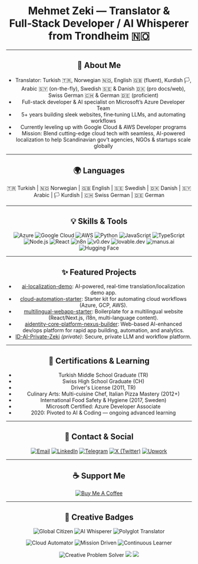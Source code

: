 <div align="center">

# Mehmet Zeki — Translator & Full‑Stack Developer / AI Whisperer from Trondheim 🇳🇴

---

## 🚀 About Me

- Translator: Turkish 🇹🇷, Norwegian 🇳🇴, English 🇬🇧 (fluent), Kurdish 🏳️, Arabic 🇸🇾 (on-the-fly), Swedish 🇸🇪 & Danish 🇩🇰 (pro docs/web), Swiss German 🇨🇭 & German 🇩🇪 (proficient)
- Full-stack developer & AI specialist on Microsoft’s Azure Developer Team
- 5+ years building sleek websites, fine‑tuning LLMs, and automating workflows
- Currently leveling up with Google Cloud & AWS Developer programs
- Mission: Blend cutting-edge cloud tech with seamless, AI-powered localization to help Scandinavian gov’t agencies, NGOs & startups scale globally

---

## 🌍 Languages

🇹🇷 Turkish | 🇳🇴 Norwegian | 🇬🇧 English | 🇸🇪 Swedish | 🇩🇰 Danish | 🇸🇾 Arabic | 🏳️ Kurdish | 🇨🇭 Swiss German | 🇩🇪 German

---

## 💡 Skills & Tools

![Azure](https://img.shields.io/badge/Azure-0078D4?style=flat&logo=microsoft-azure&logoColor=white)
![Google Cloud](https://img.shields.io/badge/Google%20Cloud-4285F4?style=flat&logo=google-cloud&logoColor=white)
![AWS](https://img.shields.io/badge/AWS-232F3E?style=flat&logo=amazon-aws&logoColor=white)
![Python](https://img.shields.io/badge/Python-3776AB?style=flat&logo=python&logoColor=white)
![JavaScript](https://img.shields.io/badge/JavaScript-F7DF1E?style=flat&logo=javascript&logoColor=black)
![TypeScript](https://img.shields.io/badge/TypeScript-007ACC?style=flat&logo=typescript&logoColor=white)
![Node.js](https://img.shields.io/badge/Node.js-339933?style=flat&logo=node.js&logoColor=white)
![React](https://img.shields.io/badge/React-61DAFB?style=flat&logo=react&logoColor=black)
![n8n](https://img.shields.io/badge/n8n-FF6D00?style=flat&logo=n8n&logoColor=white)
![v0.dev](https://img.shields.io/badge/v0.dev-000000?style=flat&logo=data:image/svg+xml;base64,PHN2ZyBmaWxsPSJ3aGl0ZSIgdmlld0JveD0iMCAwIDMwIDMwIiB4bWxucz0iaHR0cDovL3d3dy53My5vcmcvMjAwMC9zdmciPjxyZWN0IHdpZHRoPSIzMCIgaGVpZ2h0PSIzMCIgZmlsbD0iIzAwMCIvPjwvc3ZnPg==)
![lovable.dev](https://img.shields.io/badge/lovable.dev-FF69B4?style=flat&logoColor=white)
![manus.ai](https://img.shields.io/badge/manus.ai-2D3748?style=flat&logoColor=white)
![Hugging Face](https://img.shields.io/badge/Hugging%20Face-FFD21F?style=flat&logo=huggingface&logoColor=black)

---

## ✨ Featured Projects

- [ai-localization-demo](https://github.com/ZeZilly/ai-localization-demo): AI-powered, real-time translation/localization demo app.
- [cloud-automation-starter](https://github.com/ZeZilly/cloud-automation-starter): Starter kit for automating cloud workflows (Azure, GCP, AWS).
- [multilingual-webapp-starter](https://github.com/ZeZilly/multilingual-webapp-starter): Boilerplate for a multilingual website (React/Next.js, i18n, multi-language content).
- [aidentity-core-platform-nexus-builder](https://github.com/ZeZilly/aidentity-core-platform-nexus-builder): Web-based AI-enhanced dev/ops platform for rapid app building, automation, and analytics.
- [ID-AI-Private-Zeki](https://github.com/ZeZilly/ID-AI-Private-Zeki) *(private)*: Secure, private LLM and workflow platform.

---

## 📜 Certifications & Learning

- Turkish Middle School Graduate (TR)
- Swiss High School Graduate (CH)
- Driver's License (2011, TR)
- Culinary Arts: Multi-cuisine Chef, Italian Pizza Mastery (2012+)
- International Food Safety & Hygiene (2017, Sweden)
- Microsoft Certified: Azure Developer Associate
- 2020: Pivoted to AI & Coding — ongoing advanced learning

---

## 🤝 Contact & Social

<p align="center">
  <a href="mailto:mzogz@hotmail.com"><img src="https://img.shields.io/badge/Email-Contact%20Me-blue?style=for-the-badge&logo=gmail&logoColor=white" alt="Email"/></a>
  <a href="https://www.linkedin.com/in/your-link"><img src="https://img.shields.io/badge/LinkedIn-Connect-0A66C2?style=for-the-badge&logo=linkedin&logoColor=white" alt="LinkedIn"/></a>
  <a href="https://t.me/ZekTonz"><img src="https://img.shields.io/badge/Telegram-@ZekTonz-2CA5E0?style=for-the-badge&logo=telegram&logoColor=white" alt="Telegram"/></a>
  <a href="https://x.com/mehmetzekki"><img src="https://img.shields.io/badge/X-@mehmetzekki-000000?style=for-the-badge&logo=x&logoColor=white" alt="X (Twitter)"/></a>
  <a href="https://www.upwork.com/freelancers/zeki"><img src="https://img.shields.io/badge/Upwork-Hire%20Me-6fda44?style=for-the-badge&logo=upwork&logoColor=white" alt="Upwork"/></a>
</p>

---

## ☕ Support Me

[![Buy Me A Coffee](https://img.buymeacoffee.com/button-api/?text=Buy%20me%20a%20coffee&emoji=&slug=mehmetzekih&button_colour=FFDD00&font_colour=000000&font_family=Cookie&outline_colour=000000&coffee_colour=ffffff)](https://www.buymeacoffee.com/mehmetzekih)

---

## 🎨 Creative Badges

<p align="center">
  <img src="https://img.shields.io/badge/🌍-Global%20Citizen-blueviolet?style=for-the-badge" alt="Global Citizen"/>
  <img src="https://img.shields.io/badge/🤖-AI%20Whisperer-ff69b4?style=for-the-badge" alt="AI Whisperer"/>
  <img src="https://img.shields.io/badge/🗣️-Polyglot%20Translator-brightgreen?style=for-the-badge" alt="Polyglot Translator"/>
</p>

<p align="center">
  <img src="https://img.shields.io/badge/🚀-Cloud%20Automator-orange?style=for-the-badge" alt="Cloud Automator"/>
  <img src="https://img.shields.io/badge/🎯-Mission%20Driven-9cf?style=for-the-badge" alt="Mission Driven"/>
  <img src="https://img.shields.io/badge/🌱-Continuous%20Learner-success?style=for-the-badge" alt="Continuous Learner"/>
</p>

<p align="center">
  <img src="https://img.shields.io/badge/🦄-Creative%20Problem%20Solver-ffb347?style=for-the-badge" alt="Creative Problem Solver"/>
  <img src="https://img.shields.io/badge/💡-Innovation%20Enthusiast-00bfff?style=for-the-badge"/>
  <img src="https://img.shields.io/badge/🤝-Collaboration%20Champion-ffd700?style=for-the-badge"/>
</p>

</div>
